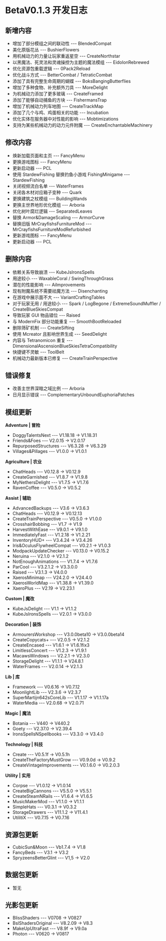 # BetaV0.1.3 开发日志

## 新增内容

- 增加了部分模组之间的联动性 --- BlendedCompat
- 美化原版花丛 --- BushierFlowers
- 用机械动力的力量让玩家重返星空 --- CreateNorthstar
- 以黑魔法、死灵法和灵魂操控为主题的魔法模组 --- EidolonRebrewed
- 优化资源包重载逻辑 --- 0Pack2Reload
- 优化战斗方式 --- BetterCombat / TetraticCombat
- 添加了具有完整生命周期的蝴蝶 --- BoksBangingButterflies
- 增加了多种食物、补充额外刀具 --- MoreDelight
- 为机械动力添加了更多玻璃 --- CreateFramed
- 添加了能够自动捕鱼的方块 --- FishermansTrap
- 增加了机械动力列车地图 --- CreateTrackMap
- 添加了几个与鸡、鸡蛋相关的功能 --- Incubation
- 优化实体在服务器中对性能的影响 --- Mobtimizations
- 支持为某些机械动力的动力元件附魔 --- CreateEnchantableMachinery


## 修改内容

- 焕新加载页面和主页 --- FancyMenu
- 更换游戏图标 --- FancyMenu
- 更新启动器 --- PCL
- 使用 StardewFishing 替换钓鱼小游戏 FishingMinigame --- StardewFishing
- 关闭视频流白名单 --- WaterFrames
- 关闭各木材对应箱子变种 --- Quark
- 更换建筑之杖模组 --- BuildingWands
- 更换主世界地形优化模组 --- Arboria
- 优化树叶腐烂逻辑 --- SeparatedLeaves
- 替换 Armor&DamageScaling --- ArmorCurve
- 替换旧版 MrCrayfishsFurnitureMod --- MrCrayfishsFurnitureModRefurbished
- 更新游戏图标 --- FancyMenu
- 更新启动器 --- PCL


## 删除内容

- 依赖关系导致崩溃 --- KubeJsIronsSpells
- 用途较小 --- WaxableCoral / SwingThroughGrass
- 潜在的性能影响 --- AiImprovements
- 现有附魔系统不需要祛魔方法 --- Disenchanting
- 在游戏中展示面不大 --- VariantCraftingTables
- 对于玩家无用 / 用途较小 --- Spark / LogBegone / ExtremeSoundMuffler / CreateBlueSkiesCompat
- 导致玩家 GUI 物品错位 --- Raised
- 与 ModernFix 部分功能重复 --- SmoothBootReloaded
- 删除筛矿机制 --- CreateSifting
- 使用 Mcreator 且影响世界生成 --- SeedDelight
- 内容与 Tetranomicon 重复 --- DimensionalAscensionBlueSkiesTetraCompatibility
- 快捷键不灵敏 --- ToolBelt
- 机械动力最新版本已修复 --- CreateTrainPerspective


## 错误修复

- 改善主世界深暗之域比例 --- Arboria
- 日月显示错误 --- ComplementaryUnboundEuphoriaPatches

## 模组更新

**Adventure | 冒险**

- DoggyTalentsNext --- V1.18.18 -> V1.18.31
- Friends&Foes --- V2.0.15 -> V2.0.17
- RepurposedStructures --- V6.3.28 -> V6.3.29
- Villages&Pillages --- V1.0.0 -> V1.0.1

**Agriculture | 农业**

- ChatHeads --- V0.12.8 -> V0.12.9
- CreateGarnished --- V1.8.7 -> V1.9.8
- MyNethersDelight --- V1.7.5 -> V1.7.6
- RavenCoffee --- V0.5.0 -> V0.5.2

**Assist | 辅助**

- AdvancedBackups --- V3.6 -> V3.6.3
- ChatHeads --- V0.12.9 -> V0.12.13
- CreateTrainPerspective --- V0.5.0 -> V1.0.0
- CrosshairBobbing --- V1.7 -> V1.9
- HarvestWithEase --- V9.0.1 -> V9.1.0
- ImmediatelyFast --- V1.2.18 -> V1.2.21
- InventoryHUD+ --- V3.4.24 -> V3.4.26
- Iris&OculusFlywheelCompat --- V0.2.1 -> V1.0.3
- ModpackUpdateChecker --- V0.13.0 -> V0.15.2
- Neruina --- V2.1.0 -> V2.1.2
- NotEnoughAnimations --- V1.7.4 -> V1.7.6
- ParCool --- V3.2.1.2 -> V3.3.0.0
- Raised --- V3.1.3 -> V4.0.0
- XaerosMinimap --- V24.2.0 -> V24.4.0
- XaerosWorldMap --- V1.38.8 -> V1.39.0
- XaeroPlus --- V2.19 -> V2.23.1

**Custom | 魔改**

- KubeJsDelight --- V1.1 -> V1.1.2
- KubeJsIronsSpells --- V2.0.1 -> V3.0.0

**Decoration | 装饰**

- ArmourersWorkshop --- V3.0.0beta10 -> V3.0.0beta14
- CreateCopycats+ --- V2.0.5 -> V2.1.2
- CreateEncased --- V1.6.1 -> V1.6.1fix3
- LimitlessConcert --- V1.2.3 -> V1.9.1
- MacawsWindows --- V2.2.1 -> V2.3.0
- StorageDelight --- V1.1.1 -> V24.8.1
- WaterFrames --- V2.0.14 -> V2.1.3

**Lib | 库**

- Framework --- V0.6.16 -> V0.7.12
- MoonlightLib --- V2.3.6 -> V2.3.7
- SuperMartijn642sCoreLib --- V1.1.17 -> V1.1.17a
- WaterMedia --- V2.0.68 -> V2.0.71

**Magic | 魔法**

- Botania --- V440 -> V440.2
- Goety --- V2.37.0 -> V2.39.4
- IronsSpellsNSpellbooks --- V3.3.0 -> V3.4.0

**Technology | 科技**

- Create --- V0.5.1f -> V0.5.1h
- CreateTheFactoryMustGrow --- V0.9.0d -> V0.9.2
- CreateVintageImprovements --- V0.1.6.0 -> V0.2.0.3

**Utility | 实用**

- Corpse --- V1.0.12 -> V1.0.14
- CreateBigCannons --- V5.5.0 -> V5.5.1
- CreateSteamNRails --- V1.6.4 -> V1.6.5
- MusicMakerMod --- V1.1.0 -> V1.1.1
- SimpleHats --- V0.3.1 -> V0.3.2
- StorageDrawers --- V11.1.2 -> V11.4.1
- UtilitiX --- V0.7.15 -> V0.7.16

## 资源包更新

- CubicSun&Moon --- Vb1.7.4 -> V1.8
- FancyBeds --- V3.1 -> V3.2
- SpryzeensBetterGlint --- V1,5 -> V2.0

## 数据包更新

- 暂无

## 光影包更新

- BlissShaders --- V0708 -> V0827
- BslShadersOriginal --- V8.2.09 -> V8.3
- MakeUpUltraFast --- V8.9f -> V9.0a
- Photon --- V0620 -> V0817
